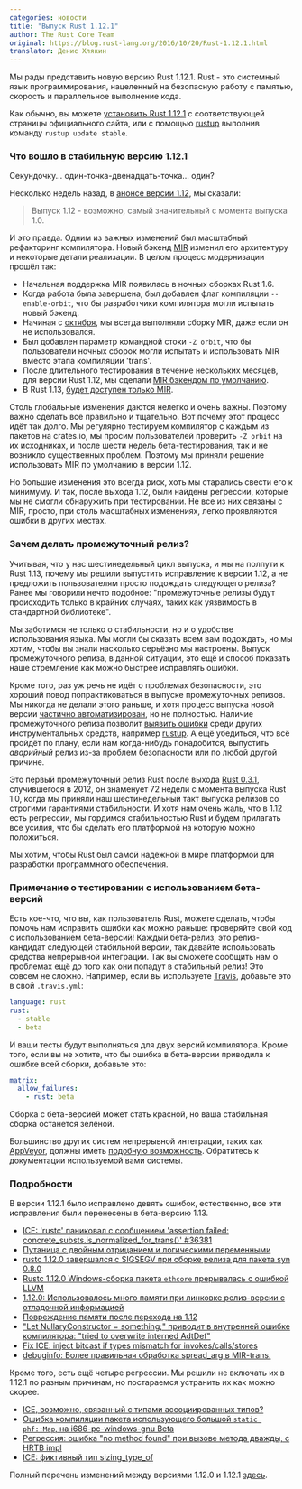 ```yaml
---
categories: новости
title: "Выпуск Rust 1.12.1"
author: The Rust Core Team
original: https://blog.rust-lang.org/2016/10/20/Rust-1.12.1.html
translator: Денис Хлякин
---
```


Мы рады представить новую версию Rust 1.12.1. Rust - это системный язык
программирования, нацеленный на безопасную работу с памятью, скорость и
параллельное выполнение кода.

Как обычно, вы можете [установить Rust 1.12.1][install] с соответствующей
страницы официального сайта, или с помощью [rustup] выполнив команду
`rustup update stable`.

[install]: https://www.rust-lang.org/install.html

### Что вошло в стабильную версию 1.12.1

Секундочку... один-точка-двенадцать-точка... один?

Несколько недель назад, в [анонсе версии 1.12][one-twelve], мы сказали:

[one-twelve]: https://rustycrate.ru/%D0%BD%D0%BE%D0%B2%D0%BE%D1%81%D1%82%D0%B8/2016/09/29/rust-1.12.html

> Выпуск 1.12 - возможно, самый значительный с момента выпуска 1.0.

И это правда. Одним из важных изменений был масштабный рефакторинг
компилятора. Новый бэкенд [MIR] изменил его архитектуру и некоторые детали
реализации. В целом процесс модернизации прошёл так:

[MIR]: https://blog.rust-lang.org/2016/04/19/MIR.html

<!--cut-->

* Начальная поддержка MIR появилась в ночных сборках Rust 1.6.
* Когда работа была завершена, был добавлен флаг компиляции `--enable-orbit`,
  что бы разработчики компилятора могли испытать новый бэкенд.
* Начиная с [октября][in October], мы всегда выполняли сборку MIR, даже если
  он не использовался.
* Был добавлен параметр командной стоки `-Z orbit`, что бы пользователи ночных
  сборок могли испытать и использовать MIR вместо этапа компиляции 'trans'.
* После длительного тестирования в течение нескольких месяцев, для версии
  Rust 1.12, мы сделали [MIR бэкендом по умолчанию][we enabled MIR by default].
* В Rust 1.13, [будет доступен только MIR][MIR will be the only option].

[in October]: https://github.com/rust-lang/rust/pull/28748
[we enabled MIR by default]: https://github.com/rust-lang/rust/pull/34096
[MIR will be the only option]: https://github.com/rust-lang/rust/pull/35764

Столь глобальные изменения даются нелегко и очень важны. Поэтому важно сделать
всё правильно и тщательно. Вот почему этот процесс идёт так долго. Мы регулярно
тестируем компилятор с каждым из пакетов на crates.io, мы просим пользователей
проверить `-Z orbit` на их исходниках, и после шести недель бета-тестирования,
так и не возникло существенных проблем. Поэтому мы приняли решение использовать
MIR по умолчанию в версии 1.12.

Но большие изменения это всегда риск, хоть мы старались свести его к минимуму.
И так, после выхода 1.12, были найдены регрессии, которые мы не смогли
обнаружить при тестировании. Не все из них связаны с MIR, просто, при столь
масштабных изменениях, легко проявляются ошибки в других местах.

### Зачем делать промежуточный релиз?

Учитывая, что у нас шестинедельный цикл выпуска, и мы на полпути к Rust 1.13,
почему мы решили выпустить исправление к версии 1.12, а не предложить
пользователям просто подождать следующего релиза? Ранее мы говорили
нечто подобное: "промежуточные релизы будут происходить только в крайних
случаях, таких как уязвимость в стандартной библиотеке".

Мы заботимся не только о стабильности, но и о удобстве использования языка.
Мы могли бы сказать всем вам подождать, но мы хотим, чтобы вы знали
насколько серьёзно мы настроены. Выпуск промежуточного релиза, в данной
ситуации, это ещё и способ показать наше стремление как можно быстрее исправлять
ошибки.

Кроме того, раз уж речь не идёт о проблемах безопасности, это хороший повод
попрактиковаться в выпуске промежуточных релизов.
Мы никогда не делали этого раньше, и хотя процесс выпуска новой версии
[частично автоматизирован][semi-automated], но не полностью. Наличие
промежуточного релиза позволит [выявить ошибки][bugs] среди других
инструментальных средств, например [rustup]. А ещё убедиться, что всё пройдёт
по плану, если нам когда-нибудь понадобится, выпустить *аварийный* релиз из-за
проблем безопасности или по любой другой причине.

[semi-automated]: https://forge.rust-lang.org/release/process.html
[rustup]: https://www.rustup.rs/
[bugs]: https://github.com/rust-lang/rust/pull/37173#issuecomment-253938822

Это первый промежуточный релиз Rust после выхода [Rust 0.3.1], случившегося в 2012, он знаменует 72 недели с момента выпуска Rust 1.0, когда мы приняли наш
шестинедельный такт выпуска релизов со строгими гарантиями стабильности.
И хотя нам очень жаль, что в 1.12 есть регрессии, мы гордимся стабильностью
Rust и будем прилагать все усилия, что бы сделать его платформой на которую
можно положиться.

Мы хотим, чтобы Rust был самой надёжной в мире платформой для разработки
программного обеспечения.

[Rust 0.3.1]: https://mail.mozilla.org/pipermail/rust-dev/2012-July/002152.html

### Примечание о тестировании с использованием бета-версий

Есть кое-что, что вы, как пользователь Rust, можете сделать, чтобы помочь нам
исправить ошибки как можно раньше: проверяйте свой код с использованием
бета-версий! Каждый бета-релиз, это релиз-кандидат следующей стабильной версии,
так давайте использовать средства непрерывной интеграции. Так вы сможете
сообщить нам о проблемах ещё до того как они попадут в стабильный релиз!
Это совсем не сложно. Например, если вы используете
[Travis](https://travis-ci.org/), добавьте это в свой `.travis.yml`:

```yaml
language: rust
rust:
  - stable
  - beta
```

И ваши тесты будут выполняться для двух версий компилятора. Кроме того, если вы
не хотите, что бы ошибка в бета-версии приводила к ошибке всей сборки, добавьте
это:

```yaml
matrix:
  allow_failures:
    - rust: beta
```

Сборка с бета-версией может стать красной, но ваша стабильная сборка останется
зелёной.

Большинство других систем непрерывной интеграции, таких как
[AppVeyor](https://www.appveyor.com/), должны иметь
[подобную возможность](https://www.appveyor.com/docs/build-configuration/#allow-failing-jobs).
Обратитесь к документации используемой вами системы.

### Подробности

В версии 1.12.1 было исправлено девять ошибок, естественно, все эти исправления
были перенесены в бета-версию 1.13.

* [ICE: 'rustc' паниковал с сообщением 'assertion failed: concrete_substs.is_normalized_for_trans()' #36381][36381]
* [Путаница с двойным отрицанием и логическими переменными][36856]
* [rustc 1.12.0 завершался с SIGSEGV при сборке релиза для пакета syn 0.8.0][36875]
* [Rustc 1.12.0 Windows-сборка пакета `ethcore` прерывалась с ошибкой LLVM][36924]
* [1.12.0: Использовалось много памяти при линковке релиз-версии с отладочной информацией][36926]
* [Повреждение памяти после перехода на 1.12][36936]
* ["Let NullaryConstructor = something;" приводит в внутренней ошибке компилятора: "tried to overwrite interned AdtDef"][37026]
* [Fix ICE: inject bitcast if types mismatch for invokes/calls/stores][37112]
* [debuginfo: Более правильная обработка spread_arg в MIR-trans.][37153]

[36381]: https://github.com/rust-lang/rust/issues/36381
[36856]: https://github.com/rust-lang/rust/issues/36856
[36875]: https://github.com/rust-lang/rust/issues/36875
[36924]: https://github.com/rust-lang/rust/issues/36924
[36926]: https://github.com/rust-lang/rust/issues/36926
[36936]: https://github.com/rust-lang/rust/issues/36936
[37026]: https://github.com/rust-lang/rust/issues/37026
[37112]: https://github.com/rust-lang/rust/issues/37112
[37153]: https://github.com/rust-lang/rust/issues/37153

Кроме того, есть ещё четыре регрессии. Мы решили не включать их в 1.12.1 по
разным причинам, но постараемся устранить их как можно скорее.

* [ICE, возможно, связанный с типами ассоциированных типов?][36325]
* [Ошибка компиляции пакета использующего большой `static phf::Map`, на i686-pc-windows-gnu Beta][36799]
* [Регрессия: ошибка "no method found" при вызове метода дважды, с HRTB impl][37154]
* [ICE: фиктивный тип sizing_type_of][37109]

[36325]: https://github.com/rust-lang/rust/issues/36325
[36799]: https://github.com/rust-lang/rust/issues/36799
[37154]: https://github.com/rust-lang/rust/issues/37154
[37109]: https://github.com/rust-lang/rust/issues/37109

Полный перечень изменений между версиями 1.12.0 и 1.12.1
[здесь](https://github.com/rust-lang/rust/pull/37173).
